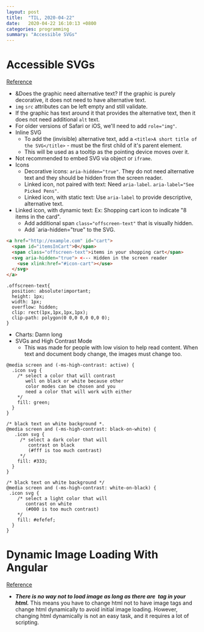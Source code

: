 ```yaml
---
layout: post
title:  "TIL, 2020-04-22"
date:   2020-04-22 16:10:13 +0800
categories: programming
summary: "Accessible SVGs"
---
```


# Accessible SVGs
[Reference](https://css-tricks.com/accessible-svgs/)

- &Does the graphic need alternative text? If the graphic is purely decorative, it does not need to have alternative text.
- `img` `src` attributes can be left empty and still validate.
- If the graphic has text around it that provides the alternative text, then it does not need additional `alt` text.
- For older versions of Safari or iOS, we'll need to add `role="img"`.
- Inline SVG
  - To add the (invisible) alternative text, add a `<title>A short title of the SVG</title>` - must be the first child of it's parent element.
  - This will be used as a tooltip as the pointing device moves over it.
- Not recommended to embed SVG via object or `iframe`.
- Icons
  - Decorative icons: `aria-hidden="true"`. They do not need alternative text and they should be hidden from the screen reader.
  - Linked icon, not paired with text: Need `aria-label`. `aria-label="See Picked Pens"`.
  - Linked icon, with static text: Use `aria-label` to provide descriptive, alternative text.
- Linked icon, with dynamic text: Ex: Shopping cart icon to indicate "8 items in the card".
  - Add additional span `class="offscreen-text"` that is visually hidden.
  - Add `aria-hidden="true" to the SVG.

``` html
<a href="http://example.com" id="cart">
  <span id="itemsInCart">0</span>
  <span class="offscreen-text">items in your shopping cart</span>
  <svg aria-hidden="true"> <--- Hidden in the screen reader
    <use xlink:href="#icon-cart"></use>
  </svg>
</a>
```

```
.offscreen-text{
  position: absolute!important;
  height: 1px;
  width: 1px;
  overflow: hidden;
  clip: rect(1px,1px,1px,1px);
  clip-path: polygon(0 0,0 0,0 0,0 0);
}
```

- Charts: Damn long
- SVGs and High Contrast Mode
  - This was made for people with low vision to help read content. When text and document body change, the images must change too.

```
@media screen and (-ms-high-contrast: active) {
  .icon svg {
    /* select a color that will contrast
       well on black or white because other
       color modes can be chosen and you
       need a color that will work with either
    */
    fill: green;
  }
}

/* black text on white background *.
@media screen and (-ms-high-contrast: black-on-white) {
   .icon svg {
     /* select a dark color that will
        contrast on black
        (#fff is too much contrast)
     */
    fill: #333;
  }
}

/* black text on white background */
@media screen and (-ms-high-contrast: white-on-black) {
 .icon svg {
    /* select a light color that will
       contrast on white
       (#000 is too much contrast)
    */
    fill: #efefef;
  }
}
```

# Dynamic Image Loading With Angular
[Reference](https://medium.com/allenhwkim/simple-lazy-loading-with-angular-716dd3b174a)

- ***There is no way not to load image as long as there are <img> tag in your html.*** This means you have to change html not to have image tags and change html dynamically to avoid initial image loading. However, changing html dynamically is not an easy task, and it requires a lot of scripting.
